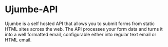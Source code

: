 # Ujumbe-API
Ujumbe is a self hosted API that allows you to submit forms from static HTML sites across the web. The API processes your form data and turns it into a well formatted email, configurable either into  regular text email or HTML email.
